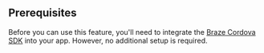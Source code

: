 ## Prerequisites

Before you can use this feature, you'll need to integrate the [Braze Cordova SDK]({{site.baseurl}}/developer_guide/sdk_integration/?sdktab=cordova/sdk_integration/) into your app. However, no additional setup is required.
